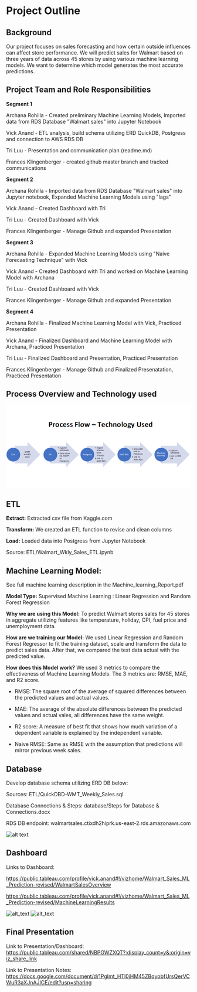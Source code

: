 
# Project Outline

## Background

Our project focuses on sales forecasting and how certain outside influences can affect store performance. We will predict sales for Walmart based on three years of data across 45 stores by using various machine learning models. We want to determine which model generates the most accurate predictions. 

## Project Team and Role Responsibilities 

**Segment 1**

Archana Rohilla - Created preliminary Machine Learning Models, Imported data from RDS Database "Walmart sales" into Jupyter Notebook 

Vick Anand - ETL analysis, build schema utilizing ERD QuickDB, Postgress and connection to AWS RDS DB

Tri Luu - Presentation and communication plan (readme.md)

Frances Klingenberger - created github master branch and tracked communications 

**Segment 2**

Archana Rohilla - Imported data from RDS Database "Walmart sales" into Jupyter notebook, Expanded Machine Learning Models using "lags"

Vick Anand - Created Dashboard with Tri

Tri Luu - Created Dashboard with Vick 

Frances Klingenberger - Manage Github and expanded Presentation 

**Segment 3**

Archana Rohilla - Expanded Machine Learning Models using "Naive Forecasting Technique" with Vick

Vick Anand - Created Dashboard with Tri and worked on Machine Learning Model with Archana

Tri Luu - Created Dashboard with Vick 

Frances Klingenberger - Manage Github and expanded Presentation 

**Segment 4**

Archana Rohilla - Finalized Machine Learning Model with Vick, Practiced Presentation

Vick Anand - Finalized Dashboard and Machine Learning Model with Archana, Practiced Presentation

Tri Luu - Finalized Dashboard and Presentation, Practiced Presentation

Frances Klingenberger - Manage Github and Finalized Presenatation, Practiced Presentation

## Process Overview and Technology used
![alt text](JPGS/ProcessFlow.png)






## ETL

**Extract:** Extracted csv file from Kaggle.com 

**Transform:** We created an ETL function to revise and clean columns

**Load:** Loaded data into Postgress from Jupyter Notebook

Source: ETL/Walmart_Wkly_Sales_ETL.ipynb

## Machine Learning Model:

See full machine learning description in the Machine_learning_Report.pdf

**Model Type:**
Supervised Machine Learning : Linear Regression and Random Forest Regression 

**Why we are using this Model:**
To predict Walmart stores sales for 45 stores in aggregate utilizing features like temperature, holiday, CPI, fuel price and unemployment data.

**How are we training our Model:**
We used Linear Regression and Random Forest Regressor to fit the training dataset, scale and transform the data to predict sales data. After that, we compared the test data actual with the predicted value. 

**How does this Model work?**
We used 3 metrics to compare the effectiveness of Machine Learning Models. The 3 metrics are: RMSE, MAE, and R2 score. 
     
- RMSE: The square root of the average of squared differences between the predicted values and actual values.
     
- MAE: The average of the absolute differences between the predicted values and actual vales, all differences have the same weight.
     
- R2 score: A measure of best fit that shows how much variation of a dependent variable is explained by the independent variable. 
     
- Naive RMSE: Same as RMSE with the assumption that predictions will mirror previous week sales.



## Database
Develop database schema utilizing ERD DB below:

Sources: ETL/QuickDBD-WMT_Weekly_Sales.sql

Database Connections & Steps: database/Steps for Database & Connections.docx

RDS DB endpoint: walmartsales.ctixdh2hiprk.us-east-2.rds.amazonaws.com

![alt text](https://github.com/Franceskling/final_project/blob/master/database/databsae_QBD.PNG)

## Dashboard

Links to Dashboard: 

https://public.tableau.com/profile/vick.anand#!/vizhome/Walmart_Sales_ML_Prediction-revised/WalmartSalesOverview

https://public.tableau.com/profile/vick.anand#!/vizhome/Walmart_Sales_ML_Prediction-revised/MachineLearningResults


![alt_text](https://github.com/Franceskling/final_project/blob/2d70f36cf685700cc4216009755111548d5fb470/JPGS/Walmart%20Sales%20Prediction%20-%20Time%20Series.PNG)
![alt_text](https://github.com/Franceskling/final_project/blob/master/JPGS/Walmart%20Machine%20Learning%20Results.PNG)

## Final Presentation

Link to Presentation/Dashboard: https://public.tableau.com/shared/NBPGWZXQT?:display_count=y&:origin=viz_share_link

Link to Presentation Notes: https://docs.google.com/document/d/1PgImt_HTl0jHM45ZBqyobfUrsQerVCWuR3aXJnAJICE/edit?usp=sharing




